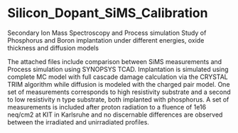 # Silicon_Dopant_SiMS_Calibration
Secondary Ion Mass Spectroscopy and Process simulation Study of Phosphorus and Boron implantation under different energies, oxide thickness and diffusion models

The attached files include comparison between SiMS measurements and Process simulation using SYNOPSYS TCAD. Implantation is simulated using complete MC model with full cascade damage calculation via the CRYSTAL TRIM algorithm while diffusion is modeled with the charged pair model.
One set of measurements corresponds to high resistivity substrate and a second to low resistivity n type substrate, both implanted with phosphorus. 
A set of measurements is included after proton radiation to a fluence of 1e16 neq/cm2 at KIT in Karlsruhe and no discernable differences are observed between the irradiated and unirradiated profiles.
